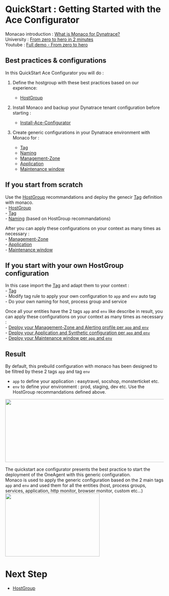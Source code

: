 # QuickStart : Getting Started with the Ace Configurator 

Monacao introduction : [What is Monaco for Dynatrace?](/What-is-Monaco-for-Dynatrace.pdf)  
University  : [From zero to hero in 2 minutes](https://university.dynatrace.com/ondemand/series/26319/video/26936)  
Youtube  : [Full demo - From zero to hero](https://www.youtube.com/watch?v=irxN7PJd43M)

## Best practices & configurations
In this QuickStart Ace Configurator you will do : 

1) Define the hostgroup with these best practices based on our experience:    
      - [HostGroup](/HostGroup)  

2) Install Monaco and backup your Dynatrace tenant configuration before starting :  
      - [Install-Ace-Configurator](/Install-Ace-Configurator)

3) Create generic configurations in your Dynatrace environment with Monaco for :   
      - [Tag](/Tag)  
      - [Naming](/Naming) 
      - [Management-Zone](/Management-Zone)
      - [Application](/Application)  
      - [Maintenance window](/Maintenance-Window)  

## If you start from scratch 

Use the [HostGroup](/HostGroup) recommandations and deploy the genecir [Tag](/Tag) definition with monaco.   
    - [HostGroup](/HostGroup)  
    - [Tag](/Tag)  
    - [Naming](/Naming) (based on HostGroup recommandations) 
    
After you can apply these configurations on your context as many times as necessary :  
    - [Management-Zone](/Management-Zone)  
    - [Application](/Application)  
    - [Maintenance window](/Maintenance-Window)  

## If you start with your own HostGroup configuration 

In this case import the [Tag](/Tag) and adapt them to your context :   
    - [Tag](/Tag)  
    - Modify tag rule to apply your own configuration to `app` and `env` auto tag  
    - Do your own naming for host, process group and service  

Once all your entities have the 2 tags `app` and `env` like describe in result, you can apply these configurations on your context as many times as necessary :  
    - [Deploy your Management-Zone and Alerting profile  per `app` and `env`](/Management-Zone)  
    - [Deploy your Application and Synthetic configuration per `app` and `env`](/Application)  
    - [Deploy your Maintenance window  per `app` and `env`](/Maintenance-Window)  


## Result

By default, this prebuild configuration with monaco has been designed to be filtred by these 2 tags `app` and tag `env` 
   - `app` to define your application : easytravel, socshop, monsterticket etc.  
   - `env` to define your environment : prod, staging, dev etc. 
Use the HostGroup recommandations defined above. 
 <img src="https://user-images.githubusercontent.com/40337213/119023814-af310d00-b9a2-11eb-8fe8-e83b6b53fc4e.png" width="600" height="200">
    
The quickstart ace configurator presents the best practice to start the deployment of the OneAgent with this generic configuration.  
Monaco is used to apply the generic configuration based on the 2 main tags `app` and `env` and used them for all the entities (host, process groups, services, application, http monitor, browser monitor, custom etc...)  
 <img src="https://user-images.githubusercontent.com/40337213/119873392-c8970380-bf24-11eb-9716-acf50d1cbe09.png" width="300" height="200">


# Next Step

 - [HostGroup](/HostGroup)  


